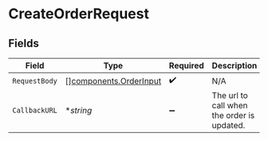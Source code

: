 # CreateOrderRequest


## Fields

| Field                                                        | Type                                                         | Required                                                     | Description                                                  |
| ------------------------------------------------------------ | ------------------------------------------------------------ | ------------------------------------------------------------ | ------------------------------------------------------------ |
| `RequestBody`                                                | [][components.OrderInput](../../models/shared/orderinput.md) | :heavy_check_mark:                                           | N/A                                                          |
| `CallbackURL`                                                | **string*                                                    | :heavy_minus_sign:                                           | The url to call when the order is updated.                   |